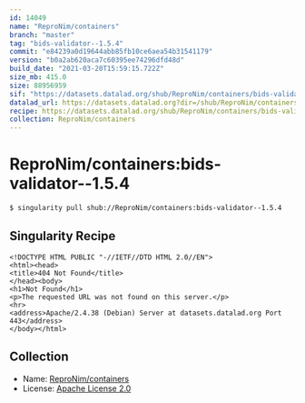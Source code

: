 ```yaml
---
id: 14049
name: "ReproNim/containers"
branch: "master"
tag: "bids-validator--1.5.4"
commit: "e84239a0d19644abb85fb10ce6aea54b31541179"
version: "b0a2ab620aca7c60395ee74296dfd48d"
build_date: "2021-03-20T15:59:15.722Z"
size_mb: 415.0
size: 88956959
sif: "https://datasets.datalad.org/shub/ReproNim/containers/bids-validator--1.5.4/2021-03-20-e84239a0-b0a2ab62/b0a2ab620aca7c60395ee74296dfd48d.sif"
datalad_url: https://datasets.datalad.org?dir=/shub/ReproNim/containers/bids-validator--1.5.4/2021-03-20-e84239a0-b0a2ab62/
recipe: https://datasets.datalad.org/shub/ReproNim/containers/bids-validator--1.5.4/2021-03-20-e84239a0-b0a2ab62/Singularity
collection: ReproNim/containers
---
```


# ReproNim/containers:bids-validator--1.5.4

```bash
$ singularity pull shub://ReproNim/containers:bids-validator--1.5.4
```

## Singularity Recipe

```singularity
<!DOCTYPE HTML PUBLIC "-//IETF//DTD HTML 2.0//EN">
<html><head>
<title>404 Not Found</title>
</head><body>
<h1>Not Found</h1>
<p>The requested URL was not found on this server.</p>
<hr>
<address>Apache/2.4.38 (Debian) Server at datasets.datalad.org Port 443</address>
</body></html>
```

## Collection

 - Name: [ReproNim/containers](https://github.com/ReproNim/containers)
 - License: [Apache License 2.0](https://api.github.com/licenses/apache-2.0)

